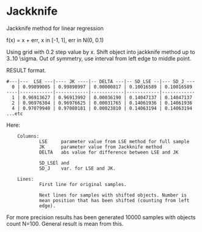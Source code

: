 # Jackknife
Jackknife method for linear regression


f(x) = x + err, x in [-1, 1], err in N(0, 0.1)

Using grid with 0.2 step value by x. 
Shift object into jackknife method up to 3..10 \sigma.
Out of symmetry, use interval from left edge to middle point. 

RESULT format.

```
#---|---  LSE ---|---- JK ----|-- DELTA ---|-- SD_LSE --|--- SD_J ---
  0 | 0.99899005 | 0.99898997 | 0.00000817 | 0.10016589 | 0.10016589
----|------------|------------|------------|------------|------------
  1 | 0.96913627 | 0.96913992 | 0.00036190 | 0.14047137 | 0.14047137
  2 | 0.96976304 | 0.96976625 | 0.00031765 | 0.14061936 | 0.14061936
  4 | 0.97079940 | 0.97080181 | 0.00023810 | 0.14063194 | 0.14063194
...etc
```

Here:

        Columns:
                LSE     parameter value from LSE method for full sample
                JK      parameter value from Jackknife method
                DELTA   abs value for difference between LSE and JK

                SD_LSEl and 
                SD_J    var. for LSE and JK.

        Lines:
                First line for original samples.

                Next lines for samples with shifted objects. Number is 
                mean position that has been shifted (counting from left 
                edge).

For more precision results has been generated 10000 samples with objects
count N=100. General result is mean from this.





